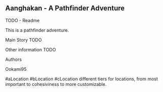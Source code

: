 

## Aanghakan - A Pathfinder Adventure

TODO - Readme

This is a pathfinder adventure.

Main Story
TODO

Other information
TODO

Authors

Ookami95



#aLocation #bLocation #cLocation  different tiers for locations, from most important to cohesiviness to more customizable.
